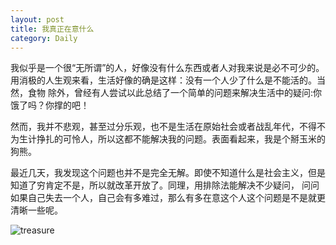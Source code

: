 ```yaml
---
layout: post
title: 我真正在意什么
category: Daily
---
```


我似乎是一个很“无所谓”的人，好像没有什么东西或者人对我来说是必不可少的。用消极的人生观来看，生活好像的确是这样：没有一个人少了什么是不能活的。当然，食物
除外，曾经有人尝试以此总结了一个简单的问题来解决生活中的疑问:你饿了吗？你撑的吧！  

然而，我并不悲观，甚至过分乐观，也不是生活在原始社会或者战乱年代，不得不为生计挣扎的可怜人，所以这都不能解决我的问题。表面看起来，我是个掰玉米的狗熊。  

最近几天，我发现这个问题也并不是完全无解。即使不知道什么是社会主义，但是知道了穷肯定不是，所以就改革开放了。同理，用排除法能解决不少疑问，
问问如果自己失去一个人，自己会有多难过，那么有多在意这个人这个问题是不是就更清晰一些呢。  

![treasure]({{site.baseurl}}/images/treasure.jpg)
